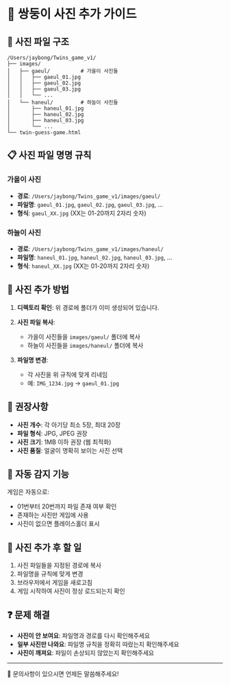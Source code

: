 # 📸 쌍둥이 사진 추가 가이드

## 📁 사진 파일 구조

```
/Users/jaybong/Twins_game_v1/
├── images/
│   ├── gaeul/          # 가을이 사진들
│   │   ├── gaeul_01.jpg
│   │   ├── gaeul_02.jpg
│   │   ├── gaeul_03.jpg
│   │   └── ...
│   └── haneul/         # 하늘이 사진들
│       ├── haneul_01.jpg
│       ├── haneul_02.jpg
│       ├── haneul_03.jpg
│       └── ...
└── twin-guess-game.html
```

## 📋 사진 파일 명명 규칙

### 가을이 사진
- **경로**: `/Users/jaybong/Twins_game_v1/images/gaeul/`
- **파일명**: `gaeul_01.jpg`, `gaeul_02.jpg`, `gaeul_03.jpg`, ...
- **형식**: `gaeul_XX.jpg` (XX는 01-20까지 2자리 숫자)

### 하늘이 사진
- **경로**: `/Users/jaybong/Twins_game_v1/images/haneul/`
- **파일명**: `haneul_01.jpg`, `haneul_02.jpg`, `haneul_03.jpg`, ...
- **형식**: `haneul_XX.jpg` (XX는 01-20까지 2자리 숫자)

## 📝 사진 추가 방법

1. **디렉토리 확인**: 위 경로에 폴더가 이미 생성되어 있습니다.

2. **사진 파일 복사**: 
   - 가을이 사진들을 `images/gaeul/` 폴더에 복사
   - 하늘이 사진들을 `images/haneul/` 폴더에 복사

3. **파일명 변경**: 
   - 각 사진을 위 규칙에 맞게 리네임
   - 예: `IMG_1234.jpg` → `gaeul_01.jpg`

## 🎯 권장사항

- **사진 개수**: 각 아기당 최소 5장, 최대 20장
- **파일 형식**: JPG, JPEG 권장
- **사진 크기**: 1MB 이하 권장 (웹 최적화)
- **사진 품질**: 얼굴이 명확히 보이는 사진 선택

## 🔧 자동 감지 기능

게임은 자동으로:
- 01번부터 20번까지 파일 존재 여부 확인
- 존재하는 사진만 게임에 사용
- 사진이 없으면 플레이스홀더 표시

## 🚀 사진 추가 후 할 일

1. 사진 파일들을 지정된 경로에 복사
2. 파일명을 규칙에 맞게 변경
3. 브라우저에서 게임을 새로고침
4. 게임 시작하여 사진이 정상 로드되는지 확인

## ❓ 문제 해결

- **사진이 안 보여요**: 파일명과 경로를 다시 확인해주세요
- **일부 사진만 나와요**: 파일명 규칙을 정확히 따랐는지 확인해주세요
- **사진이 깨져요**: 파일이 손상되지 않았는지 확인해주세요

---

📧 문의사항이 있으시면 언제든 말씀해주세요!